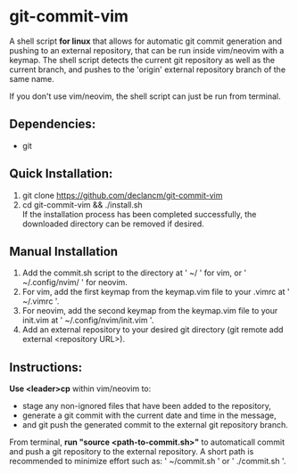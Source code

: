# git-commit-vim
A shell script __**for linux**__ that allows for automatic git commit generation and pushing to an external repository, that can be run inside vim/neovim with a keymap.
The shell script detects the current git repository as well as the current branch, and pushes to the 'origin' external repository branch of the same name.

If you don't use vim/neovim, the shell script can just be run from terminal.

## Dependencies:
- git

## Quick Installation:
1. git clone https://github.com/declancm/git-commit-vim
2. cd git-commit-vim && ./install.sh\
If the installation process has been completed successfully, the downloaded directory can be removed if desired.

## Manual Installation
1. Add the commit.sh script to the directory at ' ~/ ' for vim, or ' ~/.config/nvim/ ' for neovim.
2. For vim, add the first keymap from the keymap.vim file to your .vimrc at ' ~/.vimrc '.
3. For neovim, add the second keymap from the keymap.vim file to your init.vim at ' ~/.config/nvim/init.vim '.
4. Add an external repository to your desired git directory (git remote add external \<repository URL\>).

## Instructions:
__**Use \<leader\>cp**__ within vim/neovim to:
- stage any non-ignored files that have been added to the repository,
- generate a git commit with the current date and time in the message,
- and git push the generated commit to the external git repository branch.

From terminal, __**run "source <path-to-commit.sh>"**__ to automaticall commit and push a git repository to the external repository. A short path is recommended to minimize effort such as: ' ~/commit.sh ' or ' ./commit.sh '.
